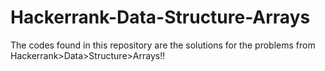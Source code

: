 # Hackerrank-Data-Structure-Arrays
The codes found in this repository are the solutions for the problems from Hackerrank>Data>Structure>Arrays!!
